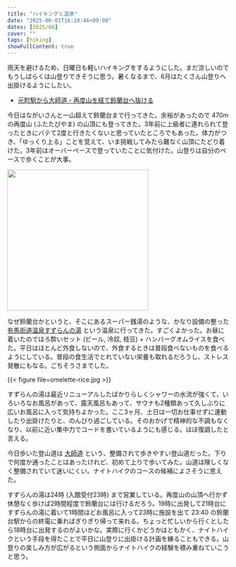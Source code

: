 ```yaml
---
title: "ハイキングと温泉"
date: "2025-06-01T16:10:46+09:00"
dates: [2025/06]
cover: ""
tags: [hiking]
showFullContent: true
---
```


雨天を避けるため、日曜日も軽いハイキングをするようにした。まだ涼しいのでもうしばらくは山登りできそうに思う。暑くなるまで、6月はたくさん山登りへ出掛けるようにしたい。

* [元町駅から大師道・再度山を経て鈴蘭台へ抜ける](https://yamap.com/activities/40396622)

今日はながいさんと一山超えて鈴蘭台まで行ってきた。余裕があったので 470m の再度山 (ふたたびやま) の山頂にも登ってきた。3年前に上級者に連れられて登ったときにバテて2度と行きたくないと思っていたところでもあった。体力がつき、「ゆっくり上る」ことを覚えて、いま挑戦してみたら難なく山頂にたどり着けた。3年前はオーバーペースで登っていたことに気付けた。山登りは自分のペースで歩くことが大事。

<img src="https://cdn.yamap.co.jp/public/image2.yamap.co.jp/production/b372d9d1-bda6-4604-8b1c-1dc20c05c2aa?h=1440&q=50&t=resize&w=1080" width=320>

なぜ鈴蘭台かというと、そこにあるスーパー銭湯のような、かなり設備の整った [有馬街道温泉すずらんの湯](https://suzurannoyu.jp/) という温泉に行ってきた。すごくよかった。お昼に着いたのでほろ酔いセット (ビール, 冷奴, 枝豆) + ハンバーグオムライスを食べた。平日はほとんど外食しないので、外食するときは普段食べないものを食べるようにしている。普段の食生活でとれていない栄養も取れるだろうし、ストレス発散にもなる。ごちそうさまでした。

{{< figure file=omelette-rice.jpg >}}

すずらんの湯は最近リニューアルしたばかりらしくシャワーの水流が強くて、いろいろなお風呂があって、露天風呂もあって、サウナも2種類あって久しぶりに広いお風呂に入って気持ちよかった。ここ3ヶ月、土日は一切お仕事せずに運動したり出掛けたりと、のんびり過ごしている。そのおかげで精神的な不調もなくなり、以前に近い集中力でコードを書いているようにも感じる。ほぼ復調したと言える。

今日歩いた登山道は [大師道](https://kobe-rokko.jp/mtrokko/taishimichi/) という、整備されて歩きやすい登山道だった。下りで何度か通ったことはあったけれど、初めて上りで歩いてみた。山道は険しくなく整備されていて迷いにくい。ナイトハイクのコースの候補によさそうに思えた。

すずらんの湯は24時 (入館受付23時) まで営業している。再度山の山頂へ行かず休憩なく歩けば2時間程度で鈴蘭台には行けるだろう。19時に出発して21時台にすずらんの湯に着いて1時間ほどお風呂に入って23時に施設を出て 23:40 の鈴蘭台駅からの終電に乗ればぎりぎり帰って来れる。ちょっと忙しいから行くとしたら18時台に出発するのがよいかな。実際に行くかどうかはともかく、ナイトハイクという手段を得たことで平日に山登りに出掛ける計画を練ることもできる。山登りの楽しみ方が広がるという側面からナイトハイクの経験を積み重ねていこうと思う。

